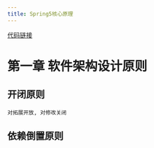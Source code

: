 ```yaml
---
title: Spring5核心原理
---
```

[代码链接](https://github.com/hmq201211/Spring5CorePrinciple)

# 第一章 软件架构设计原则
## 开闭原则

    对拓展开放, 对修改关闭
## 依赖倒置原则

    

